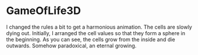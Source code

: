 # GameOfLife3D

I changed the rules a bit to get a harmonious animation. The cells are slowly dying out. Initially, I arranged the cell values so that they form a sphere in the beginning. As you can see, the cells grow from the inside and die outwards. Somehow paradoxical, an eternal growing.
